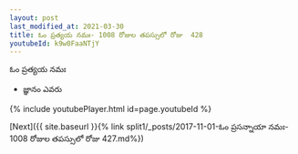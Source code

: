 ```yaml
---
layout: post
last_modified_at: 2021-03-30
title: ఓం ప్రత్యయ నమః- 1008 రోజుల తపస్సులో రోజు  428
youtubeId: k9w0FaaNTjY
---
```

 
 
 ఓం ప్రత్యయ నమః  
 
 -  జ్ఞానం ఎవరు 
 
  
 
  
 
 
 
 
 
 


{% include youtubePlayer.html id=page.youtubeId %}
 
[Next]({{ site.baseurl }}{% link  split1/_posts/2017-11-01-ఓం ప్రసన్నాయా నమః- 1008 రోజుల తపస్సులో రోజు  427.md%})
 
